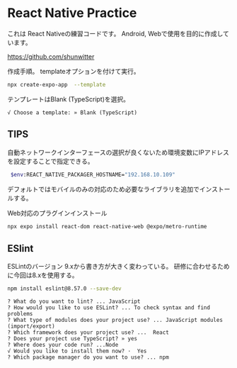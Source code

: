 # React Native Practice

これは React Nativeの練習コードです。
Android, Webで使用を目的に作成しています。

<https://github.com/shunwitter>

作成手順。
templateオプションを付けて実行。

```bash
npx create-expo-app  --template
```

テンプレートはBlank (TypeScript)を選択。

```text
√ Choose a template: » Blank (TypeScript)
```

## TIPS

自動ネットワークインターフェースの選択が良くないため環境変数にIPアドレスを設定することで指定できる。

```bash
 $env:REACT_NATIVE_PACKAGER_HOSTNAME="192.168.10.109"
```

デフォルトではモバイルのみの対応のため必要なライブラリを追加でインストールする。

Web対応のプラグインインストール

```bash
npx expo install react-dom react-native-web @expo/metro-runtime
```

## ESlint

ESLintのバージョン 9.xから書き方が大きく変わっている。
研修に合わせるために今回は8.xを使用する。

```bash
npm install eslint@8.57.0 --save-dev
```

```text
? What do you want to lint? ... JavaScript
? How would you like to use ESLint? ... To check syntax and find problems
? What type of modules does your project use? ... JavaScript modules (import/export)
? Which framework does your project use? ...  React
? Does your project use TypeScript? » yes
? Where does your code run? ...Node
√ Would you like to install them now? ·  Yes
? Which package manager do you want to use? ... npm
```
